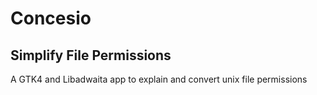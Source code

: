# Concesio

Simplify File Permissions
---
A GTK4 and Libadwaita app to explain and convert unix file permissions
